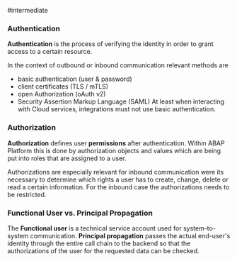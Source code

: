 #intermediate 
### Authentication
**Authentication** is the process of verifying the identity in order to grant access to a certain resource. 

In the context of outbound or inbound communication relevant methods are
- basic authentication (user & password) 
- client certificates (TLS / mTLS)
- open Authorization (oAuth v2)
- Security Assertion Markup Language (SAML)
At least when interacting with Cloud services, integrations must not use basic authentication.
### Authorization
**Authorization** defines user **permissions** after authentication. Within ABAP Platform this is done by  authorization objects and values which are being put into roles that are assigned to a user.

Authorizations are especially relevant for inbound communication were its necessary to determine which rights a user has to create, change, delete or read a certain information. For the inbound case the authorizations needs to be restricted. 

### Functional User vs. Principal Propagation
The **Functional user** is a technical service account used for system-to-system communication. **Principal propagation** passes the actual end-user's identity through the entire call chain to the backend so that the authorizations of the user for the requested data can be checked.